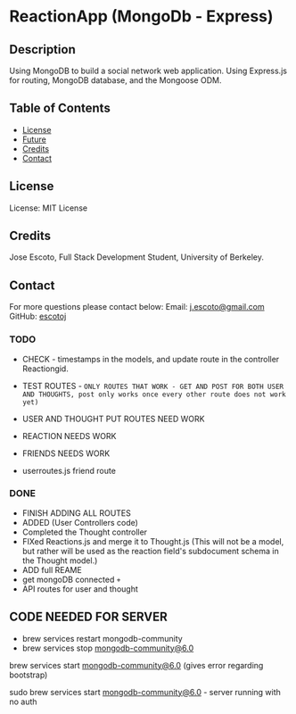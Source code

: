 # ReactionApp (MongoDb - Express)

## Description

Using MongoDB to build a social network web application. Using Express.js for routing, MongoDB database, and the Mongoose ODM.


## Table of Contents

- [License](#License)
- [Future](#Future)
- [Credits](#Credits)
- [Contact](#Contact)

## License

License: MIT License

## Credits

Jose Escoto, Full Stack Development Student, University of Berkeley. 

## Contact

For more questions please contact below:
Email: j.escoto@gmail.com
GitHub: [escotoj](https://github.com/escotoj)


### TODO 
- CHECK - timestamps in the models, and update route in the controller Reactiongid. 
- TEST ROUTES - `ONLY ROUTES THAT WORK - GET AND POST FOR BOTH USER AND THOUGHTS, post only works once every other route does not work yet)`
- USER AND THOUGHT PUT ROUTES NEED WORK

- REACTION NEEDS WORK
- FRIENDS NEEDS WORK
- userroutes.js friend route


### DONE
- FINISH ADDING ALL ROUTES
- ADDED (User Controllers code)
- Completed the Thought controller
- FIXed Reactions.js and merge it to Thought.js
(This will not be a model, but rather will be used as the reaction field's subdocument schema in the Thought model.)
- ADD full REAME
- get mongoDB connected `+`
- API routes for user and thought 

## CODE NEEDED FOR SERVER 

- brew services restart mongodb-community 
- brew services stop mongodb-community@6.0

brew services start mongodb-community@6.0 (gives error regarding bootstrap)

sudo brew services start mongodb-community@6.0 - server running with no auth


